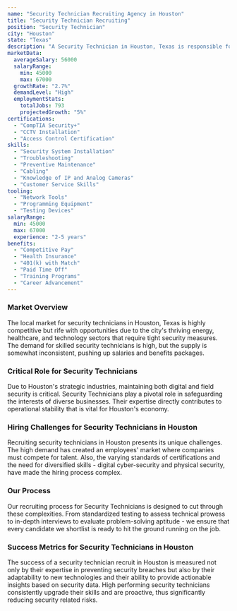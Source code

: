 ```yaml
---
name: "Security Technician Recruiting Agency in Houston"
title: "Security Technician Recruiting"
position: "Security Technician"
city: "Houston"
state: "Texas"
description: "A Security Technician in Houston, Texas is responsible for the installation, troubleshooting, and maintenance of security systems."
marketData:
  averageSalary: 56000
  salaryRange:
    min: 45000
    max: 67000
  growthRate: "2.7%"
  demandLevel: "High"
  employmentStats:
    totalJobs: 793
    projectedGrowth: "5%"
certifications:
  - "CompTIA Security+"
  - "CCTV Installation"
  - "Access Control Certification"
skills:
  - "Security System Installation"
  - "Troubleshooting"
  - "Preventive Maintenance"
  - "Cabling"
  - "Knowledge of IP and Analog Cameras"
  - "Customer Service Skills"
tooling:
  - "Network Tools"
  - "Programming Equipment"
  - "Testing Devices"
salaryRange:
  min: 45000
  max: 67000
  experience: "2-5 years"
benefits:
  - "Competitive Pay"
  - "Health Insurance"
  - "401(k) with Match"
  - "Paid Time Off"
  - "Training Programs"
  - "Career Advancement"
---
```


### Market Overview
The local market for security technicians in Houston, Texas is highly competitive but rife with opportunities due to the city's thriving energy, healthcare, and technology sectors that require tight security measures. The demand for skilled security technicians is high, but the supply is somewhat inconsistent, pushing up salaries and benefits packages.

### Critical Role for Security Technicians
Due to Houston's strategic industries, maintaining both digital and field security is critical. Security Technicians play a pivotal role in safeguarding the interests of diverse businesses. Their expertise directly contributes to operational stability that is vital for Houston's economy.

### Hiring Challenges for Security Technicians in Houston
Recruiting security technicians in Houston presents its unique challenges. The high demand has created an employees' market where companies must compete for talent. Also, the varying standards of certifications and the need for diversified skills - digital cyber-security and physical security, have made the hiring process complex.

### Our Process
Our recruiting process for Security Technicians is designed to cut through these complexities. From standardized testing to assess technical prowess to in-depth interviews to evaluate problem-solving aptitude - we ensure that every candidate we shortlist is ready to hit the ground running on the job.

### Success Metrics for Security Technicians in Houston
The success of a security technician recruit in Houston is measured not only by their expertise in preventing security breaches but also by their adaptability to new technologies and their ability to provide actionable insights based on security data. High performing security technicians consistently upgrade their skills and are proactive, thus significantly reducing security related risks.